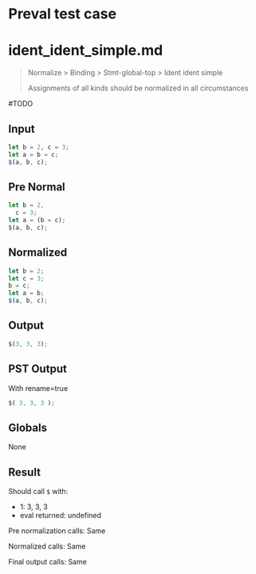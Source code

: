 # Preval test case

# ident_ident_simple.md

> Normalize > Binding > Stmt-global-top > Ident ident simple
>
> Assignments of all kinds should be normalized in all circumstances

#TODO

## Input

`````js filename=intro
let b = 2, c = 3;
let a = b = c;
$(a, b, c);
`````

## Pre Normal


`````js filename=intro
let b = 2,
  c = 3;
let a = (b = c);
$(a, b, c);
`````

## Normalized


`````js filename=intro
let b = 2;
let c = 3;
b = c;
let a = b;
$(a, b, c);
`````

## Output


`````js filename=intro
$(3, 3, 3);
`````

## PST Output

With rename=true

`````js filename=intro
$( 3, 3, 3 );
`````

## Globals

None

## Result

Should call `$` with:
 - 1: 3, 3, 3
 - eval returned: undefined

Pre normalization calls: Same

Normalized calls: Same

Final output calls: Same
